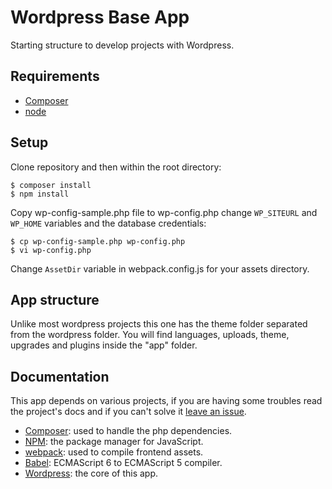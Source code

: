 Wordpress Base App
=======

Starting structure to develop projects with Wordpress.

## Requirements

* [Composer](https://getcomposer.org/)
* [node](https://nodejs.org/)

## Setup

Clone repository and then within the root directory:

```shell
$ composer install
$ npm install
```

Copy wp-config-sample.php file to wp-config.php change `WP_SITEURL` and `WP_HOME` variables and the database credentials:

```shell
$ cp wp-config-sample.php wp-config.php
$ vi wp-config.php
```

Change `AssetDir` variable in webpack.config.js for your assets directory. 

## App structure

Unlike most wordpress projects this one has the theme folder separated from the wordpress folder. You will find languages, uploads, theme, upgrades and plugins inside the "app" folder.


## Documentation

This app depends on various projects, if you are having some troubles read the project's docs and if you can't solve it [leave an issue](https://github.com/chispahub/wordpress-base-app/issues).

* [Composer](https://getcomposer.org/): used to handle the php dependencies.
* [NPM](https://www.npmjs.com/): the package manager for JavaScript.
* [webpack](https://webpack.js.org/): used to compile frontend assets.
* [Babel](https://babeljs.io/): ECMAScript 6 to ECMAScript 5 compiler.
* [Wordpress](https://wordpress.org/): the core of this app.